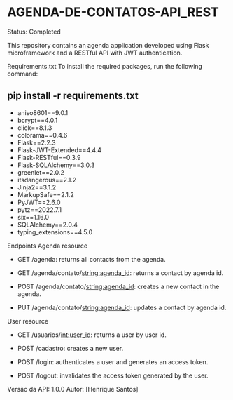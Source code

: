 <h1>AGENDA-DE-CONTATOS-API_REST</h1>

Status: Completed


This repository contains an agenda application developed using Flask microframework and a RESTful API with JWT authentication.

Requirements.txt
To install the required packages, run the following command:
## pip install -r requirements.txt
+ aniso8601==9.0.1
+ bcrypt==4.0.1
+ click==8.1.3
+ colorama==0.4.6
+ Flask==2.2.3
+ Flask-JWT-Extended==4.4.4
+ Flask-RESTful==0.3.9
+ Flask-SQLAlchemy==3.0.3
+ greenlet==2.0.2
+ itsdangerous==2.1.2
+ Jinja2==3.1.2
+ MarkupSafe==2.1.2
+ PyJWT==2.6.0
+ pytz==2022.7.1
+ six==1.16.0
+ SQLAlchemy==2.0.4
+ typing_extensions==4.5.0


Endpoints
Agenda resource
+ GET /agenda: returns all contacts from the agenda.

+ GET /agenda/contato/<string:agenda_id>: returns a contact by agenda id.

+ POST /agenda/contato/<string:agenda_id>: creates a new contact in the agenda.

+ PUT /agenda/contato/<string:agenda_id>: updates a contact by agenda id.

User resource
+ GET /usuarios/<int:user_id>: returns a user by user id.

+ POST /cadastro: creates a new user.

+ POST /login: authenticates a user and generates an access token.

+ POST /logout: invalidates the access token generated by the user.


Versão da API: 1.0.0
Autor: [Henrique Santos]
